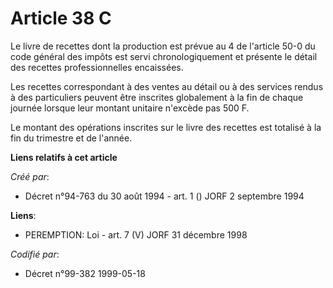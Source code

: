 # Article 38 C

Le livre de recettes dont la production est prévue au 4 de l'article 50-0 du code général des impôts est servi
chronologiquement et présente le détail des recettes professionnelles encaissées.

Les recettes correspondant à des ventes au détail ou à des services rendus à des particuliers peuvent être inscrites
globalement à la fin de chaque journée lorsque leur montant unitaire n'excède pas 500 F.

Le montant des opérations inscrites sur le livre des recettes est totalisé à la fin du trimestre et de l'année.

**Liens relatifs à cet article**

_Créé par_:

  - Décret n°94-763 du 30 août 1994 - art. 1 () JORF 2 septembre 1994

**Liens**:

  - PEREMPTION: Loi - art. 7 (V) JORF 31 décembre 1998

_Codifié par_:

  - Décret n°99-382 1999-05-18
